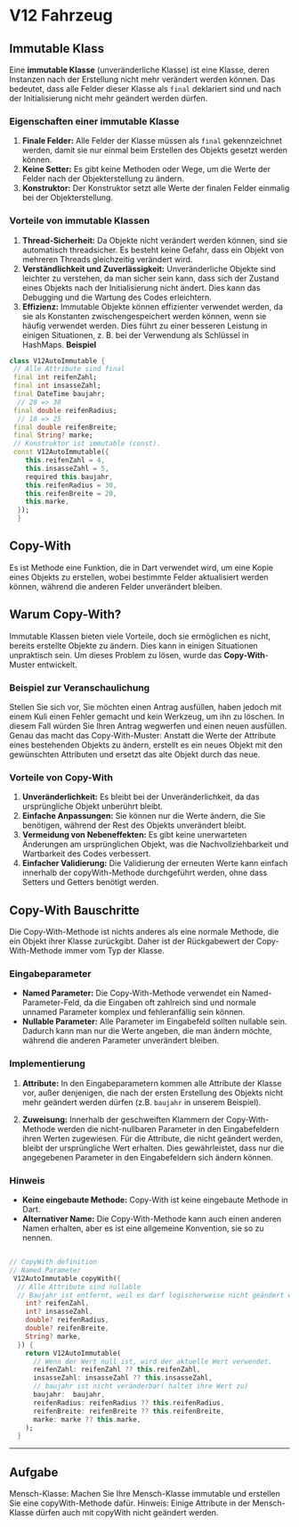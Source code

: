 # **V12 Fahrzeug**

## **Immutable Klass**

Eine **immutable Klasse** (unveränderliche Klasse) ist eine Klasse, deren Instanzen nach der Erstellung nicht mehr verändert werden können. Das bedeutet, dass alle Felder dieser Klasse als `final` deklariert sind und nach der Initialisierung nicht mehr geändert werden dürfen.

### **Eigenschaften einer immutable Klasse**

1. **Finale Felder:** Alle Felder der Klasse müssen als `final` gekennzeichnet werden, damit sie nur einmal beim Erstellen des Objekts gesetzt werden können.
2. **Keine Setter:** Es gibt keine Methoden oder Wege, um die Werte der Felder nach der Objekterstellung zu ändern.
3. **Konstruktor:** Der Konstruktor setzt alle Werte der finalen Felder einmalig bei der Objekterstellung.

### **Vorteile von immutable Klassen**

1. **Thread-Sicherheit:** Da Objekte nicht verändert werden können, sind sie automatisch threadsicher. Es besteht keine Gefahr, dass ein Objekt von mehreren Threads gleichzeitig verändert wird.
2. **Verständlichkeit und Zuverlässigkeit:** Unveränderliche Objekte sind leichter zu verstehen, da man sicher sein kann, dass sich der Zustand eines Objekts nach der Initialisierung nicht ändert. Dies kann das Debugging und die Wartung des Codes erleichtern.
3. **Effizienz:** Immutable Objekte können effizienter verwendet werden, da sie als Konstanten zwischengespeichert werden können, wenn sie häufig verwendet werden. Dies führt zu einer besseren Leistung in einigen Situationen, z. B. bei der Verwendung als Schlüssel in HashMaps.
**Beispiel**

```dart
class V12AutoImmutable {
 // Alle Attribute sind final
 final int reifenZahl;
 final int insasseZahl;
 final DateTime baujahr;
  // 28 => 38
 final double reifenRadius;
  // 18 => 25
 final double reifenBreite;
 final String? marke;
 // Konstruktor ist immutable (const). 
 const V12AutoImmutable({
    this.reifenZahl = 4,
    this.insasseZahl = 5,
    required this.baujahr,
    this.reifenRadius = 30,
    this.reifenBreite = 20,
    this.marke,
  });
  }
```

## **Copy-With**

Es ist Methode eine Funktion, die in Dart verwendet wird, um eine Kopie eines Objekts zu erstellen, wobei bestimmte Felder aktualisiert werden können, während die anderen Felder unverändert bleiben.

## **Warum Copy-With?**

Immutable Klassen bieten viele Vorteile, doch sie ermöglichen es nicht, bereits erstellte Objekte zu ändern. Dies kann in einigen Situationen unpraktisch sein. Um dieses Problem zu lösen, wurde das **Copy-With**-Muster entwickelt.

### **Beispiel zur Veranschaulichung**

Stellen Sie sich vor, Sie möchten einen Antrag ausfüllen, haben jedoch mit einem Kuli einen Fehler gemacht und kein Werkzeug, um ihn zu löschen. In diesem Fall würden Sie Ihren Antrag wegwerfen und einen neuen ausfüllen. Genau das macht das Copy-With-Muster: Anstatt die Werte der Attribute eines bestehenden Objekts zu ändern, erstellt es ein neues Objekt mit den gewünschten Attributen und ersetzt das alte Objekt durch das neue.

### **Vorteile von Copy-With**

1. **Unveränderlichkeit:** Es bleibt bei der Unveränderlichkeit, da das ursprüngliche Objekt unberührt bleibt.
2. **Einfache Anpassungen:** Sie können nur die Werte ändern, die Sie benötigen, während der Rest des Objekts unverändert bleibt.
3. **Vermeidung von Nebeneffekten:** Es gibt keine unerwarteten Änderungen am ursprünglichen Objekt, was die Nachvollziehbarkeit und Wartbarkeit des Codes verbessert.
4. **Einfacher Validierung:** Die Validierung der erneuten Werte kann einfach innerhalb der copyWith-Methode durchgeführt werden, ohne dass Setters und Getters benötigt werden.

## **Copy-With Bauschritte**

Die Copy-With-Methode ist nichts anderes als eine normale Methode, die ein Objekt ihrer Klasse zurückgibt. Daher ist der Rückgabewert der Copy-With-Methode immer vom Typ der Klasse.

### **Eingabeparameter**

- **Named Parameter:** Die Copy-With-Methode verwendet ein Named-Parameter-Feld, da die Eingaben oft zahlreich sind und normale unnamed Parameter komplex und fehleranfällig sein können.
- **Nullable Parameter:** Alle Parameter im Eingabefeld sollten nullable sein. Dadurch kann man nur die Werte angeben, die man ändern möchte, während die anderen Parameter unverändert bleiben.

### **Implementierung**

1. **Attribute:** In den Eingabeparametern kommen alle Attribute der Klasse vor, außer denjenigen, die nach der ersten Erstellung des Objekts nicht mehr geändert werden dürfen (z.B. `baujahr` in unserem Beispiel).
  
2. **Zuweisung:** Innerhalb der geschweiften Klammern der Copy-With-Methode werden die nicht-nullbaren Parameter in den Eingabefeldern ihren Werten zugewiesen. Für die Attribute, die nicht geändert werden, bleibt der ursprüngliche Wert erhalten. Dies gewährleistet, dass nur die angegebenen Parameter in den Eingabefeldern sich ändern können.

### **Hinweis**

- **Keine eingebaute Methode:** Copy-With ist keine eingebaute Methode in Dart.
- **Alternativer Name:** Die Copy-With-Methode kann auch einen anderen Namen erhalten, aber es ist eine allgemeine Konvention, sie so zu nennen.

```dart

// CopyWith definition
// Named Parameter
 V12AutoImmutable copyWith({
  // Alle Attribute sind nullable
  // Baujahr ist entfernt, weil es darf logischerweise nicht geändert werden.
    int? reifenZahl,
    int? insasseZahl,
    double? reifenRadius,
    double? reifenBreite,
    String? marke,
  }) {
    return V12AutoImmutable(
      // Wenn der Wert null ist, wird der aktuelle Wert verwendet.
      reifenZahl: reifenZahl ?? this.reifenZahl,
      insasseZahl: insasseZahl ?? this.insasseZahl,
      // baujahr ist nicht veränderbar( haltet ihre Wert zu)
      baujahr:  baujahr,
      reifenRadius: reifenRadius ?? this.reifenRadius,
      reifenBreite: reifenBreite ?? this.reifenBreite,
      marke: marke ?? this.marke,
    );
  }

```

---

## **Aufgabe**

Mensch-Klasse: Machen Sie Ihre Mensch-Klasse immutable und erstellen Sie eine copyWith-Methode dafür.
Hinweis: Einige Attribute in der Mensch-Klasse dürfen auch mit copyWith nicht geändert werden.
